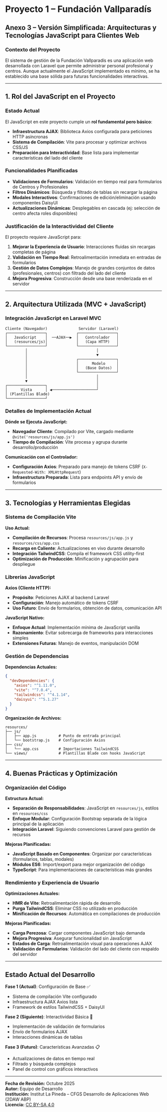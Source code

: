 # Proyecto 1 – Fundación Vallparadís

## Anexo 3 – Versión Simplificada: Arquitecturas y Tecnologías JavaScript para Clientes Web

### Contexto del Proyecto

El sistema de gestión de la Fundación Vallparadís es una aplicación web desarrollada con Laravel que permite administrar personal profesional y centros. Aunque actualmente el JavaScript implementado es mínimo, se ha establecido una base sólida para futuras funcionalidades interactivas.

---

## 1. Rol del JavaScript en el Proyecto

### Estado Actual
El JavaScript en este proyecto cumple un **rol fundamental pero básico**:

- **Infraestructura AJAX**: Biblioteca Axios configurada para peticiones HTTP asíncronas
- **Sistema de Compilación**: Vite para procesar y optimizar archivos CSS/JS
- **Preparación para Interactividad**: Base lista para implementar características del lado del cliente

### Funcionalidades Planificadas
- **Validaciones de Formularios**: Validación en tiempo real para formularios de Centros y Profesionales
- **Filtros Dinámicos**: Búsqueda y filtrado de tablas sin recargar la página
- **Modales Interactivos**: Confirmaciones de edición/eliminación usando componentes DaisyUI
- **Actualizaciones Dinámicas**: Desplegables en cascada (ej: selección de centro afecta roles disponibles)

### Justificación de la Interactividad del Cliente
El proyecto requiere JavaScript para:
1. **Mejorar la Experiencia de Usuario**: Interacciones fluidas sin recargas completas de página
2. **Validación en Tiempo Real**: Retroalimentación inmediata en entradas de formularios
3. **Gestión de Datos Complejos**: Manejo de grandes conjuntos de datos (profesionales, centros) con filtrado del lado del cliente
4. **Mejora Progresiva**: Construcción desde una base renderizada en el servidor

---

## 2. Arquitectura Utilizada (MVC + JavaScript)

### Integración JavaScript en Laravel MVC

```
Cliente (Navegador)              Servidor (Laravel)
┌─────────────────┐             ┌─────────────────┐
│   JavaScript    │  ──AJAX──▶  │   Controlador   │
│   (resources/js)│             │   (Capa HTTP)   │
└─────────────────┘             └─────────────────┘
         │                               │
         │                               ▼
         │                      ┌─────────────────┐
         │                      │      Modelo     │
         │                      │   (Base Datos)  │
         │                      └─────────────────┘
         │                               │
         ▼                               │
┌─────────────────┐                      │
│      Vista      │ ◀────────────────────┘
│ (Plantillas Blade)                     
└─────────────────┘
```

### Detalles de Implementación Actual

**Dónde se Ejecuta JavaScript:**
- **Navegador Cliente**: Compilado por Vite, cargado mediante `@vite('resources/js/app.js')`
- **Tiempo de Compilación**: Vite procesa y agrupa durante desarrollo/producción

**Comunicación con el Controlador:**
- **Configuración Axios**: Preparado para manejo de tokens CSRF (`X-Requested-With: XMLHttpRequest`)
- **Infraestructura Preparada**: Lista para endpoints API y envío de formularios

---

## 3. Tecnologías y Herramientas Elegidas

### Sistema de Compilación Vite

**Uso Actual:**
- **Compilación de Recursos**: Procesa `resources/js/app.js` y `resources/css/app.css`
- **Recarga en Caliente**: Actualizaciones en vivo durante desarrollo
- **Integración TailwindCSS**: Compila el framework CSS utility-first
- **Optimización de Producción**: Minificación y agrupación para despliegue

### Librerías JavaScript

**Axios (Cliente HTTP):**
- **Propósito**: Peticiones AJAX al backend Laravel
- **Configuración**: Manejo automático de tokens CSRF
- **Uso Futuro**: Envío de formularios, obtención de datos, comunicación API

**JavaScript Nativo:**
- **Enfoque Actual**: Implementación mínima de JavaScript vanilla
- **Razonamiento**: Evitar sobrecarga de frameworks para interacciones simples
- **Extensiones Futuras**: Manejo de eventos, manipulación DOM

### Gestión de Dependencias

**Dependencias Actuales:**
```json
{
  "devDependencies": {
    "axios": "^1.11.0",
    "vite": "^7.0.4",
    "tailwindcss": "^4.1.14",
    "daisyui": "^5.1.27"
  }
}
```

**Organización de Archivos:**
```
resources/
├── js/
│   ├── app.js          # Punto de entrada principal
│   └── bootstrap.js    # Configuración Axios
├── css/
│   └── app.css         # Importaciones TailwindCSS
└── views/              # Plantillas Blade con hooks JavaScript
```

---

## 4. Buenas Prácticas y Optimización

### Organización del Código

**Estructura Actual:**
- **Separación de Responsabilidades**: JavaScript en `resources/js`, estilos en `resources/css`
- **Enfoque Modular**: Configuración Bootstrap separada de la lógica principal de la aplicación
- **Integración Laravel**: Siguiendo convenciones Laravel para gestión de recursos

**Mejoras Planificadas:**
- **JavaScript Basado en Componentes**: Organizar por características (formularios, tablas, modales)
- **Módulos ES6**: Import/export para mejor organización del código
- **TypeScript**: Para implementaciones de características más grandes

### Rendimiento y Experiencia de Usuario

**Optimizaciones Actuales:**
- **HMR de Vite**: Retroalimentación rápida de desarrollo
- **Purga TailwindCSS**: Eliminar CSS no utilizado en producción
- **Minificación de Recursos**: Automática en compilaciones de producción

**Mejoras Planificadas:**
- **Carga Perezosa**: Cargar componentes JavaScript bajo demanda
- **Mejora Progresiva**: Asegurar funcionalidad sin JavaScript
- **Estados de Carga**: Retroalimentación visual para operaciones AJAX
- **Validación de Formularios**: Validación del lado del cliente con respaldo del servidor

---

## Estado Actual del Desarrollo

**Fase 1 (Actual)**: Configuración de Base ✅
- Sistema de compilación Vite configurado
- Infraestructura AJAX Axios lista
- Framework de estilos TailwindCSS + DaisyUI

**Fase 2 (Siguiente)**: Interactividad Básica 🔄
- Implementación de validación de formularios
- Envío de formularios AJAX
- Interacciones dinámicas de tablas

**Fase 3 (Futuro)**: Características Avanzadas 📋
- Actualizaciones de datos en tiempo real
- Filtrado y búsqueda complejos
- Panel de control con gráficos interactivos

---

**Fecha de Revisión:** Octubre 2025  
**Autor:** Equipo de Desarrollo  
**Institución:** Institut La Pineda – CFGS Desarrollo de Aplicaciones Web (2DAW ABP)  
**Licencia:** [CC BY-SA 4.0](https://creativecommons.org/licenses/by-sa/4.0/deed.es)
